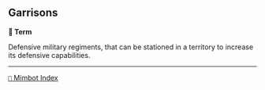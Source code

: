 ## Garrisons

**📑 Term**

Defensive military regiments, that can be stationed in a territory to increase its defensive capabilities.

-----
[`📑` Mimbot Index](<https://zeithalt.github.io/r/#6fe0>)
<!---
keywords: battle, unit
-->